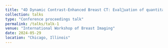 ```yaml
---
title: "4D Dynamic Contrast-Enhanced Breast CT: Evaluation of quantitative accuracy (2024)"
collection: talks
type: "Conference proceedings talk"
permalink: /talks/talk-1
venue: "International Workshop of Breast Imaging"
date: 2024-05-29
location: "Chicago, Illinois"
---
```

